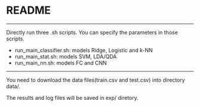 # README

----

Directly run three .sh scripts. You can specify the parameters in those scripts.

- run_main_classifier.sh: models Ridge, Logistic and k-NN
- run_main_stat.sh: models SVM, LDA/QDA
- run_main_nn.sh: models FC and CNN

----

You need to download the data files(train.csv and test.csv) into directory data/.

The results and log files will be saved in exp/ diretory.